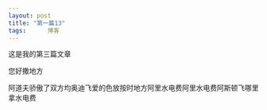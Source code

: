 ```yaml
---
layout: post
title: "第一篇13"
tags:      博客
---
```

<p>这是我的第三篇文章</p>
<p>您好撒地方</p>
阿道夫骄傲了双方均奥迪飞爱的色放按时地方阿里水电费阿里水电费阿斯顿飞哪里拿水电费